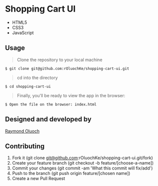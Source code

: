 # Shopping Cart UI

- HTML5
- CSS3
- JavaScript

## Usage

> Clone the repository to your local machine

```
$ git clone git@github.com:rOluochKe/shopping-cart-ui.git
```

> cd into the directory

```
$ cd shopping-cart-ui
```

> Finally, you'll be ready to view the app in the browser:

```
$ Open the file on the browser: index.html
```

## Designed and developed by

[Raymond Oluoch](https://github.com/rOluochKe)

## Contributing

1. Fork it (git clone git@github.com:rOluochKe/shopping-cart-ui.git/fork)
2. Create your feature branch (git checkout -b feature/[choose-a-name])
3. Commit your changes (git commit -am 'What this commit will fix/add')
4. Push to the branch (git push origin feature/[chosen name])
5. Create a new Pull Request
